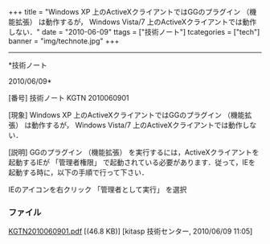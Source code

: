 ﻿+++
title = "Windows XP 上のActiveXクライアントではGGのプラグイン （機能拡張） は動作するが， Windows Vista/7 上のActiveXクライアントでは動作しない．"
date = "2010-06-09"
ttags = ["技術ノート"]
tcategories = ["tech"]
banner = "img/technote.jpg"
+++

-----------------------------------------------------------------------------------------------------------------------------

*技術ノート

2010/06/09*


[番号]
技術ノート KGTN 2010060901

[現象]
Windows XP 上のActiveXクライアントではGGのプラグイン （機能拡張）
は動作するが， Windows Vista/7 上のActiveXクライアントでは動作しない．

[説明]
GGのプラグイン （機能拡張）
を実行するには，ActiveXクライアントを起動するIEが 「管理者権限」
で起動されている必要があります．従って，IEを起動する時に，以下の手順で行って下さい．

IEのアイコンを右クリック
「管理者として実行」 を選択


### ファイル

 
 


[KGTN2010060901.pdf](http://techreport.kitasp.net/attachments/download/185/KGTN2010060901.pdf)
 [(46.8 KB)] [kitasp 技術センター, 2010/06/09
11:05]


 


 

